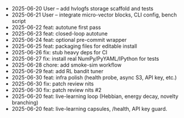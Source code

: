 * 2025-06-20 User – add hvlogfs storage scaffold and tests
* 2025-06-21 User – integrate micro-vector blocks, CLI config, bench script
* 2025-06-22 feat: autotune first pass
* 2025-06-23 feat: closed-loop autotune
* 2025-06-24 feat: optional pre-commit wrapper
* 2025-06-25 feat: packaging files for editable install
* 2025-06-26 fix: stub heavy deps for CI
* 2025-06-27 fix: install real NumPy/PyYAML/IPython for tests
* 2025-06-28 chore: add smoke-sim workflow
* 2025-06-29 feat: add RL bandit tuner
* 2025-06-30 feat: infra polish (health probe, async S3, API key, etc.)
* 2025-06-30 fix: patch review nits
* 2025-06-30 fix: patch review nits #2
* 2025-06-20  feat: live-learning loop (Hebbian, energy decay, novelty branching)
* 2025-06-20  feat: live-learning capsules, /health, API key guard.
